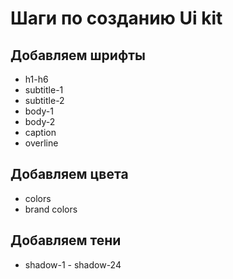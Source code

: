 # Шаги по созданию Ui kit

## Добавляем шрифты

- h1-h6
- subtitle-1
- subtitle-2
- body-1
- body-2
- caption
- overline

## Добавляем цвета

- colors
- brand colors

## Добавляем тени

- shadow-1 - shadow-24
